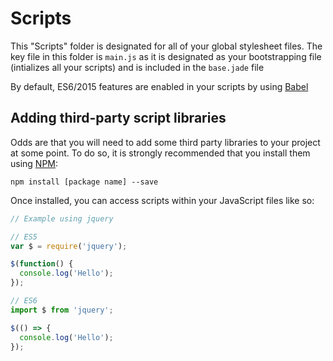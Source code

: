 # Scripts

This "Scripts" folder is designated for all of your global stylesheet files.
The key file in this folder is `main.js` as it is designated as your bootstrapping file (intializes all your scripts) and is included in the `base.jade` file

By default, ES6/2015 features are enabled in your scripts by using [Babel](https://babeljs.io)

## Adding third-party script libraries
Odds are that you will need to add some third party libraries to your project at some point. 
To do so, it is strongly recommended that you install them using [NPM](http://npmjs.com/):

```
npm install [package name] --save
```

Once installed, you can access scripts within your JavaScript files like so:

```js
// Example using jquery

// ES5
var $ = require('jquery');

$(function() {
  console.log('Hello');
});

// ES6
import $ from 'jquery';

$(() => {
  console.log('Hello');
});
```